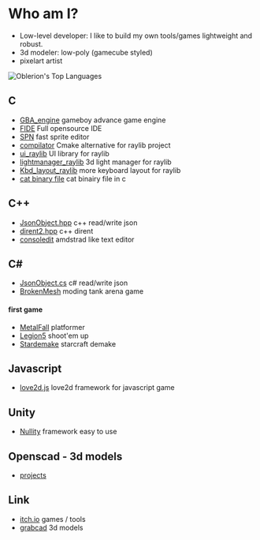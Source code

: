 # Who am I?
- Low-level developer: I like to build my own tools/games lightweight and robust.
- 3d modeler: low-poly (gamecube styled)
- pixelart artist

![Oblerion's Top Languages](https://github-readme-stats.vercel.app/api/top-langs/?username=Oblerion&theme=merko&show_icons=true&hide_border=true&layout=compact)

## C
- [GBA_engine](https://oblerion.itch.io/gba-engine) gameboy advance game engine
- [FIDE](https://github.com/oblerion/FIDE) Full opensource IDE<br>
- [SPN](https://oblerion.itch.io/spnt) fast sprite editor<br>
- [compilator](https://github.com/oblerion/compilator) Cmake alternative for raylib project
- [ui_raylib](https://github.com/oblerion/ui_raylib) UI library for raylib
- [lightmanager_raylib](https://github.com/oblerion/lightmanager_raylib) 3d light manager for raylib 
- [Kbd_layout_raylib](https://github.com/oblerion/Kbd_layout_raylib) more keyboard layout for raylib
- [cat binary file](https://gist.github.com/oblerion/55a0673941243bcab6e9d82312bf8bde) cat binairy file in c 

## C++
- [JsonObject.hpp](https://github.com/oblerion/JsonObject.hpp) c++ read/write json<br>
- [dirent2.hpp](https://github.com/oblerion/dirent2) c++ dirent<br>
- [consoledit](https://oblerion.itch.io/consoledit) amdstrad like text editor

## C#
- [JsonObject.cs](https://github.com/oblerion/JsonObject.cs) c# read/write json
- [BrokenMesh](https://oblerion.itch.io/broken-mesh) moding tank arena game
#### first game
- [MetalFall](https://oblerion.itch.io/metalfall) platformer
- [Legion5](https://oblerion.itch.io/legion5) shoot'em up
- [Stardemake](https://oblerion.itch.io/star-demake) starcraft demake


## Javascript 
- [love2d.js](https://github.com/oblerion/love2d.js) love2d framework for javascript game

## Unity
- [Nullity](https://github.com/oblerion/Nullity) framework easy to use

## Openscad - 3d models
- [projects](https://github.com/oblerion/openscad_projects)

## Link
- [itch.io](https://oblerion.itch.io/) games / tools
- [grabcad](https://grabcad.com/oblerion.neka-1) 3d models
